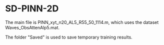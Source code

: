 # SD-PINN-2D

The main file is PINN_xyt_n20_AL5_R55_50_1114.m, which uses the dataset Waves_ObsAttenAlp5.mat.

The folder "Saved" is used to save temporary training results.
